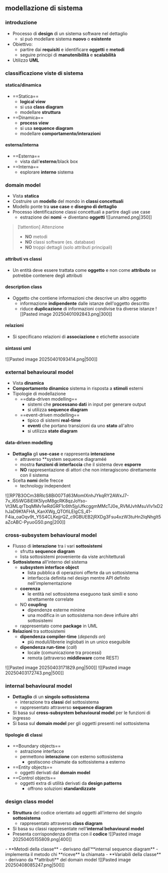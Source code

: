 ## modellazione di sistema
### introduzione
- Processo di **design** di un sistema software nel dettaglio
	- si può modellare sistema **nuovo** o **esistente**
- Obiettivo:
	- partire dai **requisiti** e identificare **oggetti** e **metodi**
	- seguire principi di **manutenibilità** e **scalabilità**
- Utilizzo **UML**
### classificazione viste di sistema
#### statica/dinamica
- ==Statica==
	- **logical view**
	- si usa **class diagram**
	- modellare **struttura**
- ==Dinamica==
	- **process view**
	- si usa **sequence diagram**
	- modellare **comportamento/interazioni**
#### esterna/interna
- ==Esterna==
	- vista dall'**esterno**/black box
- ==Interna==
	- esplorare **interno** sistema
### domain model
- Vista **statica**
- Costruire un **modello** del mondo in **classi concettuali**
- Modello ponte tra **use case** e **disegno di dettaglio**
- Processo identificazione classi concettuali a partire dagli use case
	- estrazione dei **nomi** $\rightarrow$ diventano **oggetti**
![[unnamed.png|350]]


>[!attention] Attenzione
>- **NO** metodi
>- **NO** classi software (es. database)
>- **NO** troppi dettagli (solo attributi principali)
#### attributi vs classi
- Un entità deve essere trattata come **oggetto** e non come **attributo** se potrebbe contenere degli attributi
#### description class
- Oggetto che contiene informazioni che descrive un altro oggetto
	- informazione **indipendente** dalle istanze dell'oggetto descritto
	- riduce **duplicazione** di informazioni condivise tra diverse istanze
![[Pasted image 20250401092843.png|300]]
#### relazioni
- Si specificano relazioni di **associazione** e etichette associate
#### sintassi uml
![[Pasted image 20250401093414.png|500]]
### external behavioural model
- Vista **dinamica**
- **Comportamento dinamico** sistema in risposta a **stimoli** esterni
- Tipologie di modellazione
	- ==data-driven modelling==
		- sistemi che **processano dati** in input per generare output
		- si utilizza **sequence diagram**
	- ==event-driven modelling==
		- tipico di sistemi **real-time**
		- **eventi** che portano transizioni da uno **stato** all'altro
		- si utilizza **state diagram**
#### data-driven modelling
- **Dettaglia** gli **use-case** e rappresenta **interazione**
	- attraverso **system sequence diagraméé
	- mostra **funzioni di interfaccia** che il sistema deve **esporre**
	- **NO** rappresentazione di attori che non interagiscono direttamente con il sistema
- Scelta **nomi** delle frecce
	- technology independent

![[RP7B3OCm38RlcS8Bi007Td63MomIXnhJYkqRY2AWxJ7-7v_i65iWG8iElIK5lyoM8gcRK8qzJoYso-Vt3MLqrTbqMMv1wRdGRF1c6th5jylJfkcggmMMcTJ0e_RVMJvhMsuVlv1xD2hJaD9KfAFHA_KanXWg_QTOfiLElgCS_41-F4ia_oaOqv9t_Y5S4CLKejjrQZ_c9GBUEB2jRXDg3Fsu4xzW3tuHn2IqNhgIt5aZcABC-PyuoGS0.png|200]]
### cross-subsystem behavioural model
- Flusso di **interazione** tra i vari **sottosistemi**
	- sfrutta **sequence diagram**
	- lista sottosistemi proveniente da viste architetturali
- **Sottosistema** all'interno del sistema
	-  **subsystem interface object**
		- lista pubblica di operazioni offerte da un sottosistema
		- interfaccia definita nel design mentre API definito nell'implementazione
	- **coerenza**
		- le entità nel sottosistema eseguono task simili e sono strettamente correlate
	- NO **coupling**
		- dipendenze esterne minime
		- una modifica in un sottosistema non deve influire altri sottosistemi
	- rappresentato come **package** in UML
- **Relazioni** tra sottosistemi
	- **dipendenza compiler-time** (_depends on_)
		- più moduli/librerie inglobati in un unico eseguibile
	- **dipendenza run-time** (_call_)
		- locale (comunicazione tra processi)
		- remota (attraverso **middleware** come REST)

![[Pasted image 20250403171829.png|500]]
![[Pasted image 20250403172743.png|500]]
### internal behavioural model
- **Dettaglio** di un **singolo sottosistema**
	- interazione tra **classi** del sottosistema
	- rappresentato attraverso **sequence diagram**
- Si basa sul **cross-subsystem behavioural model** per le funzioni di ingresso
- Si basa sul **domain model** per gli oggetti presenti nel sottosistema
#### tipologie di classi
- ==Boundary objects==
	- astrazione interfacce
	- permettono **interazione** con esterno sottosistema
		- gestiscono chiamate da sottosistema a esterno
- ==Entity objects==
	- oggetti derivati dal **domain model**
- ==Control objects==
	- oggetti extra di utilità derivati da **design patterns**
		- offrono soluzioni **standardizzate**

<div style="page-break-after: always;"></div>

### design class model
- **Struttura** del codice orientato ad oggetti all'interno del singolo **sottosistema**
	- rappresentato attraverso **class diagram**
- Si basa su classi rappresentate nell'**internal behavioural model**
- Presenta corrispondenza diretta con il **codice**
![[Pasted image 20250405155809.png|400]]

<div style="page-break-after: always;"></div>
- **Metodi della classe**
	- derivano dall'**internal sequence diagram**
	- implementa il metodo chi **riceve** la chiamata 
- **Variabili della classe**
	- derivano da **attributi** del domain model
![[Pasted image 20250408085247.png|500]]